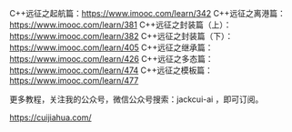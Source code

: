 C++远征之起航篇：https://www.imooc.com/learn/342
C++远征之离港篇：https://www.imooc.com/learn/381
C++远征之封装篇（上）：https://www.imooc.com/learn/382
C++远征之封装篇（下）：https://www.imooc.com/learn/405
C++远征之继承篇：https://www.imooc.com/learn/426
C++远征之多态篇：https://www.imooc.com/learn/474
C++远征之模板篇：https://www.imooc.com/learn/477

更多教程，关注我的公众号，微信公众号搜索：jackcui-ai ，即可订阅。

https://cuijiahua.com/